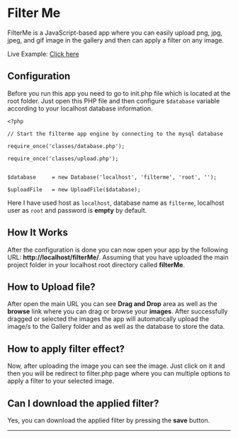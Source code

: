 # Filter Me



FilterMe is a JavaScript-based app where you can easily upload png, jpg, jpeg, and gif image in the gallery and then can apply a filter on any image. 

Live Example:  [Click here](https://shibbir.dev/demo/filter-me/)


## Configuration



Before you run this app you need to go to init.php file which is located at the root folder. Just open this PHP file and then configure `$database` variable according to your localhost database information. 



```
<?php

// Start the filterme app engine by connecting to the mysql database

require_once('classes/database.php');

require_once('classes/upload.php');


$database     = new Database('localhost', 'filterme', 'root', '');

$uploadFile   = new UploadFile($database);

```



Here I have used host as `localhost`, database name as `filterme`, localhost user as `root` and password is **empty** by default. 



## How It Works



After the configuration is done you can now open your app by the following URL: **http://localhost/filterMe/**. Assuming that you have uploaded the main project folder in your localhost root directory called **filterMe**. 



## How to Upload file?



After open the main URL you can see **Drag and Drop** area as well as the **browse** link where you can drag or browse your **images**. After successfully dragged or selected the images the app will automatically upload the image/s to the Gallery folder and as well as the database to store the data. 



## How to apply filter effect?



Now, after uploading the image you can see the image. Just click on it and then you will be redirect to filter.php page where you can multiple options to apply a filter to your selected image. 



## Can I download the applied filter? 



Yes, you can download the applied filter by pressing the **save** button.



***

